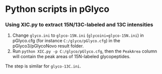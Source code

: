 # Python scripts in pGlyco


### Using XIC.py to extract 15N/13C-labeled and 13C intensities

1. Change `glyco.ini` to `glyco-15N.ini` (`glycoini=glyco-15N.ini`) in pGlyco.cfg (for instance `C:/glyco/pGlyco.cfg`) in the pGlyco3/pGlycoNovo result folder.
2. Run `python XIC.py -p C:/glyco/pGlyco.cfg`, then the `PeakArea` column will contain the peak areas of 15N-labeled glycopeptides.

The step is similar for `glyco-13C.ini`.
